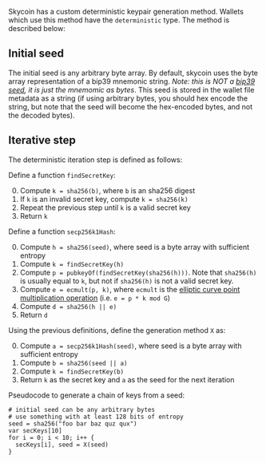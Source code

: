 Skycoin has a custom deterministic keypair generation method.  Wallets which use this method have the `deterministic` type.  The method is described below:

## Initial seed

The initial seed is any arbitrary byte array.  By default, skycoin uses the byte array representation of a bip39 mnemonic string. *Note: this is NOT a [bip39 seed](https://github.com/bitcoin/bips/blob/master/bip-0039.mediawiki#From_mnemonic_to_seed), it is just the mnemomic as bytes*.  This seed is stored in the wallet file metadata as a string (if using arbitrary bytes, you should hex encode the string, but note that the seed will become the hex-encoded bytes, and not the decoded bytes).

## Iterative step

The deterministic iteration step is defined as follows:

Define a function `findSecretKey`:

0. Compute `k = sha256(b)`, where `b` is an sha256 digest
0. If `k` is an invalid secret key, compute `k = sha256(k)`
0. Repeat the previous step until `k` is a valid secret key
0. Return `k`

Define a function `secp256k1Hash`:

0. Compute `h = sha256(seed)`, where seed is a byte array with sufficient entropy
0. Compute `k = findSecretKey(h)`
0. Compute `p = pubkeyOf(findSecretKey(sha256(h)))`. Note that `sha256(h)` is usually equal to `k`, but not if `sha256(h)` is not a valid secret key.
0. Compute `e = ecmult(p, k)`, where `ecmult` is the [elliptic curve point multiplication operation](https://en.wikipedia.org/wiki/Elliptic_curve_point_multiplication) (i.e. `e = p * k mod G`)
0. Compute `d = sha256(h || e)`
0. Return `d`

Using the previous definitions, define the generation method `X` as:

0. Compute `a = secp256k1Hash(seed)`, where seed is a byte array with sufficient entropy
0. Compute `b = sha256(seed || a)`
0. Compute `k = findSecretKey(b)`
0. Return `k` as the secret key and `a` as the seed for the next iteration

Pseudocode to generate a chain of keys from a seed:

```
# initial seed can be any arbitrary bytes
# use something with at least 128 bits of entropy
seed = sha256("foo bar baz quz qux")  
var secKeys[10]
for i = 0; i < 10; i++ {
  secKeys[i], seed = X(seed)
}
```